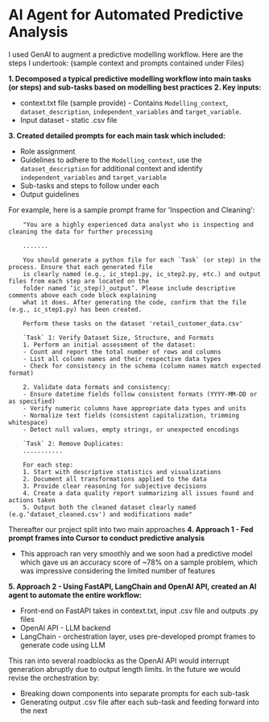 # AI Agent for Automated Predictive Analysis
I used GenAI to augment a predictive modelling workflow. Here are the steps I undertook: (sample context and prompts contained under Files)

**1. Decomposed a typical predictive modelling workflow into main tasks (or steps) and sub-tasks based on modelling best practices**
**2. Key inputs:**
  - context.txt file (sample provide) - Contains `Modelling_context`, `dataset_description`, `independent_variables` and `target_variable`.
  - Input dataset - static .csv file

**3. Created detailed prompts for each main task which included:**
  - Role assignment
  - Guidelines to adhere to the `Modelling_context`, use the `dataset_description` for additional context and identify `independent_variables` and `target_variable`
  - Sub-tasks and steps to follow under each
  - Output guidelines

For example, here is a sample prompt frame for 'Inspection and Cleaning':

        "You are a highly experienced data analyst who is inspecting and cleaning the data for further processing
        
        .......
        
        You should generate a python file for each `Task` (or step) in the process. Ensure that each generated file
        is clearly named (e.g., ic_step1.py, ic_step2.py, etc.) and output files from each step are located on the
        folder named ‘ic_step()_output’. Please include descriptive comments above each code block explaining
        what it does. After generating the code, confirm that the file (e.g., ic_step1.py) has been created.
        
        Perform these tasks on the dataset 'retail_customer_data.csv'
        
        `Task` 1: Verify Dataset Size, Structure, and Formats
        1. Perform an initial assessment of the dataset:
        - Count and report the total number of rows and columns
        - List all column names and their respective data types
        - Check for consistency in the schema (column names match expected format)
        
        2. Validate data formats and consistency:
        - Ensure datetime fields follow consistent formats (YYYY-MM-DD or as specified)
        - Verify numeric columns have appropriate data types and units
        - Normalize text fields (consistent capitalization, trimming whitespace)
        - Detect null values, empty strings, or unexpected encodings

        `Task` 2: Remove Duplicates:
        ...........
        
        For each step:
        1. Start with descriptive statistics and visualizations
        2. Document all transformations applied to the data
        3. Provide clear reasoning for subjective decisions
        4. Create a data quality report summarizing all issues found and actions taken
        5. Output both the cleaned dataset clearly named (e.g.‘dataset_cleaned.csv') and modifications made"

Thereafter our project split into two main approaches
**4. Approach 1 - Fed prompt frames into Cursor to conduct predictive analysis**
 - This approach ran very smoothly and we soon had a predictive model which gave us an accuracy score of ~78% on a sample problem, which was impressive considering the limited number of features

**5. Approach 2 - Using FastAPI, LangChain and OpenAI API, created an AI agent to automate the entire workflow:**
 - Front-end on FastAPI takes in context.txt, input .csv file and outputs .py files
 - OpenAI API - LLM backend
 - LangChain - orchestration layer, uses pre-developed prompt frames to generate code using LLM

This ran into several roadblocks as the OpenAI API would interrupt generation abruptly due to output length limits. In the future we would revise the orchestration by:
 - Breaking down components into separate prompts for each sub-task
 - Generating output .csv file after each sub-task and feeding forward into the next
